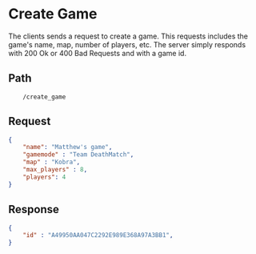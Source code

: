 # Create Game

The clients sends a request to create a game. This requests includes the game's name, map, number of players, etc. The server simply responds with 200 Ok or 400 Bad Requests and with a game id.

## Path
```http
    /create_game
```

## Request

```json
{
    "name": "Matthew's game",
    "gamemode" : "Team DeathMatch",
    "map" : "Kobra",
    "max_players" : 8,
    "players": 4
}
```

## Response

```json
{
    "id" : "A49950AA047C2292E989E368A97A3BB1",
}
```